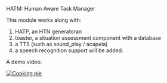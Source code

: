 HATM: Human Aware Task Manager

This module works along with:
1) HATP, an HTN generatoran
2) toaster, a situation assessment component with a database
3) a TTS (such as sound_play / acapela)
4) a speech recognition support will be added.

A demo video:



[![Cooking pie](http://img.youtube.com/vi/v1WgaOqMTDc/0.jpg)](http://www.youtube.com/watch?v=v1WgaOqMTDc)
